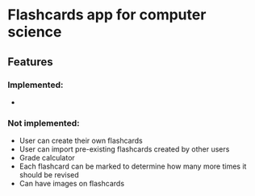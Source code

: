 # Flashcards app for computer science

## Features

### Implemented:
- 

### Not implemented:
- User can create their own flashcards
- User can import pre-existing flashcards created by other users
- Grade calculator
- Each flashcard can be marked to determine how many more times it should be revised
- Can have images on flashcards
